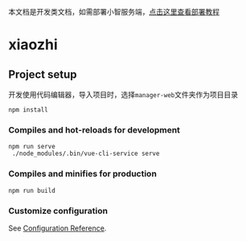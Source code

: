 本文档是开发类文档，如需部署小智服务端，[点击这里查看部署教程](../../README.md#%E9%83%A8%E7%BD%B2%E6%96%87%E6%A1%A3)

# xiaozhi

## Project setup

开发使用代码编辑器，导入项目时，选择`manager-web`文件夹作为项目目录

```
npm install
```

### Compiles and hot-reloads for development

```
npm run serve
 ./node_modules/.bin/vue-cli-service serve
```

### Compiles and minifies for production

```
npm run build
```

### Customize configuration

See [Configuration Reference](https://cli.vuejs.org/config/).
